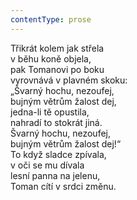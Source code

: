 ```yaml
---
contentType: prose
---
```


Třikrát kolem jak střela  
v běhu koně objela,  
pak Tomanovi po boku  
vyrovnává v plavném skoku:  
„Švarný hochu, nezoufej,  
bujným větrům žalost dej,  
jedna-li tě opustila,  
nahradí to stokrát jiná.  
Švarný hochu, nezoufej,  
bujným větrům žalost dej!“  
To když sladce zpívala,  
v oči se mu dívala  
lesní panna na jelenu,  
Toman cítí v srdci změnu.
